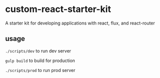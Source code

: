 # custom-react-starter-kit

A starter kit for developing applications with react, flux, and react-router

## usage

`./scripts/dev` to run dev server

`gulp build` to build for production

`./scripts/prod` to run prod server
